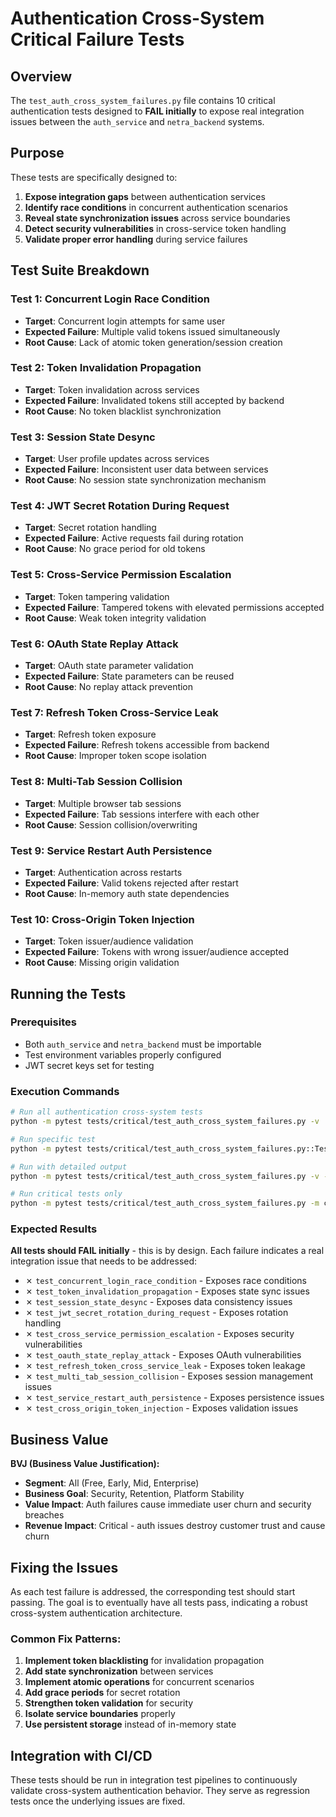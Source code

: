 # Authentication Cross-System Critical Failure Tests

## Overview

The `test_auth_cross_system_failures.py` file contains 10 critical authentication tests designed to **FAIL initially** to expose real integration issues between the `auth_service` and `netra_backend` systems.

## Purpose

These tests are specifically designed to:
1. **Expose integration gaps** between authentication services
2. **Identify race conditions** in concurrent authentication scenarios  
3. **Reveal state synchronization issues** across service boundaries
4. **Detect security vulnerabilities** in cross-service token handling
5. **Validate proper error handling** during service failures

## Test Suite Breakdown

### Test 1: Concurrent Login Race Condition
- **Target**: Concurrent login attempts for same user
- **Expected Failure**: Multiple valid tokens issued simultaneously
- **Root Cause**: Lack of atomic token generation/session creation

### Test 2: Token Invalidation Propagation  
- **Target**: Token invalidation across services
- **Expected Failure**: Invalidated tokens still accepted by backend
- **Root Cause**: No token blacklist synchronization

### Test 3: Session State Desync
- **Target**: User profile updates across services
- **Expected Failure**: Inconsistent user data between services
- **Root Cause**: No session state synchronization mechanism

### Test 4: JWT Secret Rotation During Request
- **Target**: Secret rotation handling
- **Expected Failure**: Active requests fail during rotation
- **Root Cause**: No grace period for old tokens

### Test 5: Cross-Service Permission Escalation
- **Target**: Token tampering validation
- **Expected Failure**: Tampered tokens with elevated permissions accepted
- **Root Cause**: Weak token integrity validation

### Test 6: OAuth State Replay Attack
- **Target**: OAuth state parameter validation
- **Expected Failure**: State parameters can be reused
- **Root Cause**: No replay attack prevention

### Test 7: Refresh Token Cross-Service Leak
- **Target**: Refresh token exposure
- **Expected Failure**: Refresh tokens accessible from backend
- **Root Cause**: Improper token scope isolation

### Test 8: Multi-Tab Session Collision
- **Target**: Multiple browser tab sessions
- **Expected Failure**: Tab sessions interfere with each other
- **Root Cause**: Session collision/overwriting

### Test 9: Service Restart Auth Persistence
- **Target**: Authentication across restarts
- **Expected Failure**: Valid tokens rejected after restart
- **Root Cause**: In-memory auth state dependencies

### Test 10: Cross-Origin Token Injection
- **Target**: Token issuer/audience validation
- **Expected Failure**: Tokens with wrong issuer/audience accepted
- **Root Cause**: Missing origin validation

## Running the Tests

### Prerequisites
- Both `auth_service` and `netra_backend` must be importable
- Test environment variables properly configured
- JWT secret keys set for testing

### Execution Commands

```bash
# Run all authentication cross-system tests
python -m pytest tests/critical/test_auth_cross_system_failures.py -v

# Run specific test
python -m pytest tests/critical/test_auth_cross_system_failures.py::TestAuthCrossSystemFailures::test_concurrent_login_race_condition -v

# Run with detailed output
python -m pytest tests/critical/test_auth_cross_system_failures.py -v -s

# Run critical tests only
python -m pytest tests/critical/test_auth_cross_system_failures.py -m critical
```

### Expected Results

**All tests should FAIL initially** - this is by design. Each failure indicates a real integration issue that needs to be addressed:

- ✗ `test_concurrent_login_race_condition` - Exposes race conditions
- ✗ `test_token_invalidation_propagation` - Exposes state sync issues  
- ✗ `test_session_state_desync` - Exposes data consistency issues
- ✗ `test_jwt_secret_rotation_during_request` - Exposes rotation handling
- ✗ `test_cross_service_permission_escalation` - Exposes security vulnerabilities
- ✗ `test_oauth_state_replay_attack` - Exposes OAuth vulnerabilities
- ✗ `test_refresh_token_cross_service_leak` - Exposes token leakage
- ✗ `test_multi_tab_session_collision` - Exposes session management issues
- ✗ `test_service_restart_auth_persistence` - Exposes persistence issues
- ✗ `test_cross_origin_token_injection` - Exposes validation issues

## Business Value

**BVJ (Business Value Justification):**
- **Segment**: All (Free, Early, Mid, Enterprise)
- **Business Goal**: Security, Retention, Platform Stability
- **Value Impact**: Auth failures cause immediate user churn and security breaches
- **Revenue Impact**: Critical - auth issues destroy customer trust and cause churn

## Fixing the Issues

As each test failure is addressed, the corresponding test should start passing. The goal is to eventually have all tests pass, indicating a robust cross-system authentication architecture.

### Common Fix Patterns:
1. **Implement token blacklisting** for invalidation propagation
2. **Add state synchronization** between services  
3. **Implement atomic operations** for concurrent scenarios
4. **Add grace periods** for secret rotation
5. **Strengthen token validation** for security
6. **Isolate service boundaries** properly
7. **Use persistent storage** instead of in-memory state

## Integration with CI/CD

These tests should be run in integration test pipelines to continuously validate cross-system authentication behavior. They serve as regression tests once the underlying issues are fixed.